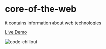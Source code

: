 # core-of-the-web
it contains information about web technologies

<a href="#">Live    Demo</a>




![code-chillout](https://user-images.githubusercontent.com/72499839/105611480-b36b6600-5dc6-11eb-8659-8ca5fb26cdb5.png)
